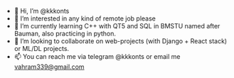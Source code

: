 - 👋 Hi, I’m @kkkonts
- 👀 I’m interested in any kind of remote job please
- 🌱 I’m currently learning C++ with QT5 and SQL in BMSTU named after Bauman, also practicing in python. 
- 💞️ I’m looking to collaborate on web-projects (with Django + React stack) or ML/DL projects.
- 📫 You can reach me via telegram @kkkonts or email me vahram339@gmail.com

<!---
kkkonts/kkkonts is a ✨ special ✨ repository because its `README.md` (this file) appears on your GitHub profile.
You can click the Preview link to take a look at your changes.
--->
